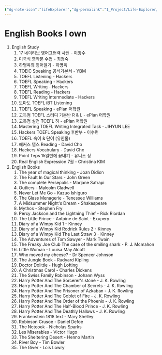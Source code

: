 ```yaml
---
{"dg-note-icon":"lifeExplorer","dg-permalink":"1_Project/Life-Explorer/English-Book-List","created-date":"2025-01-03 4:01:40 pm","date":"2025-01-03","type":"plan","tags":["life","list","plan"],"aliases":null,"dg-publish":true,"permalink":"/1_Project/Life-Explorer/English-Book-List/","dgPassFrontmatter":true,"noteIcon":"lifeExplorer"}
---
```


# **English Books I own**
1. English Study
	1. 17 네이티브 영어표현력 사전 - 이창수
	2. 미국식 영작문 수업 - 최정숙
	3. 하명옥의 영어일기 - 하명옥
	4. TOEIC Speaking 공식기본서 - YBM
	5. TOEFL Listening - Hackers
	6. TOEFL Speaking - Hackers
	7. TOEFL Writing - Hackers
	8. TOEFL Reading - Hackers
	9. TOEFL Writing Intermediate - Hackers
	10. 토마토 TOEFL iBT Listening 
	11. TOEFL Speaking - ePlan 어학원
	12. 고득점 TOEFL 스터디 기본반 R & L - ePlan 어학원
	13. 고득점 실전 TOEFL 하 - ePlan 어학원
	14. Mastering TOEFL Writing Integrated Task - JIHYUN LEE
	15. Hackers TOEFL Speaking 후반부 - 이수련 
	16. TOEFL 숙어 & 단어 (유인물)
	17. 해커스 텝스 Reading - David Cho
	18. Hackers Vocabulary - David Cho
	19. Point Teps 15일만에 끝내기 - 유니스 정
	20. Real English Expression 7권 - Christina KIM
2. English Books
	1. The year of magical thinking - Joan Didion
	2. The Fault In Our Stars - John Green
	3. The complete Persepolis - Marjane Satrapi
	4. Outliers - Malcolm Gladwell
	5. Never Let Me Go - Kazuo Ishiguro
	6. The Glass Menagerie - Tenessee Williams
	7. A Midsummer Night's Dream - Shakespeare
	8. Mythos - Stephen Fry
	9. Percy Jackson and the Lightning Thief - Rick Riordan
	10. The Little Prince - Antoine de Saint - Exupery
	11. Diary of a Wimpy Kid 1 - Kinney
	12. Diary of a Wimpy Kid Rodrick Rules 2 - Kinney
	13. Diary of a Wimpy Kid The Last Straw 3 - Kinney
	14. The Adventures of Tom Sawyer - Mark Twain
	15. The Freaky Joe Club The case of the smiling shark - P. J. Mcmahon
	16. Little Woman - Louisa May Alcott
	17. Who moved my cheese? - Dr Spencer Johnson
	18. The Jungle Book - Rudyard Kipling
	19. Doctor Dolittle - Hugh Lofting
	20. A Christmas Carol - Charles Dickens
	21. The Swiss Family Robinson - Johann Wyss
	22. Harry Potter And The Sorcerer's stone - J. K. Rowling
	23. Harry Potter And The Chamber of Secrets - J. K. Rowling
	24. Harry Potter And The Prisoner of Azkaban - J. K. Rowling
	25. Harry Potter And The Goblet of Fire - J. K. Rowling
	26. Harry Potter And The Order of the Phoenix - J. K. Rowling
	27. Harry Potter And The Half-Blood Prince - J. K. Rowling
	28. Harry Potter And The Deathly Hallows - J. K. Rowling
	29. Frankenstein 1818 text - Mary Shelley
	30. Robinson Crusoe - Daniel Defoe
	31. The Noteook - Nicholas Sparks
	32. Les Miserables - Victor Hugo
	33. The Sheltering Desert - Henno Martin
	34. River Boy - Tim Bowler
	35. The Giver - Lois Lowry